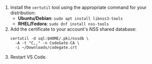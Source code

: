 1. Install the `certutil` tool using the appropriate command for your distribution:
   - **Ubuntu/Debian**: `sudo apt install libnss3-tools`
   - **RHEL/Fedora**: `sudo dnf install nss-tools`
2. Add the certificate to your account's NSS shared database:
    ```shell
    certutil -d sql:$HOME/.pki/nssdb \
      -A -t "C,," -n CodeGate-CA \
      -i ~/Downloads/codegate.crt
    ```
3. Restart VS Code.
